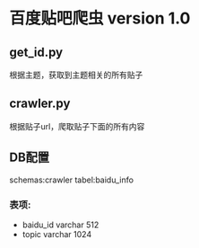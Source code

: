 # 百度贴吧爬虫 version 1.0 
## get_id.py
根据主题，获取到主题相关的所有贴子

## crawler.py
根据贴子url，爬取贴子下面的所有内容

## DB配置
schemas:crawler
tabel:baidu_info

### 表项:
- baidu_id varchar 512
- topic varchar 1024
